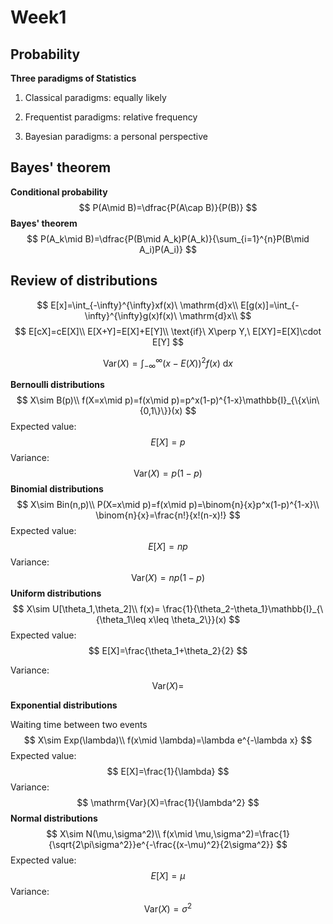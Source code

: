 # Week1

## Probability

**Three paradigms of Statistics**

1. Classical paradigms: equally likely

2. Frequentist paradigms: relative frequency

3. Bayesian paradigms: a personal perspective

## Bayes' theorem

**Conditional probability**
$$
P(A\mid B)=\dfrac{P(A\cap B)}{P(B)}
$$
**Bayes' theorem**
$$
P(A_k\mid B)=\dfrac{P(B\mid A_k)P(A_k)}{\sum_{i=1}^{n}P(B\mid A_i)P(A_i)}
$$

## Review of distributions

$$
E[x]=\int_{-\infty}^{\infty}xf(x)\ \mathrm{d}x\\
E[g(x)]=\int_{-\infty}^{\infty}g(x)f(x)\ \mathrm{d}x\\
$$
$$
E[cX]=cE[X]\\
E[X+Y]=E[X]+E[Y]\\
\text{if}\ X\perp Y,\ E[XY]=E[X]\cdot E[Y]
$$

$$
\mathrm{Var}(X)=\int_{-\infty}^{\infty}(x-E(X))^2f(x)\ \mathrm{d}x
$$


**Bernoulli distributions**
$$
X\sim B(p)\\
f(X=x\mid p)=f(x\mid p)=p^x(1-p)^{1-x}\mathbb{I}_{\{x\in\{0,1\}\}}(x)
$$
Expected value:
$$
E[X]=p
$$
Variance:
$$
\mathrm{Var}(X)=p(1-p)
$$
**Binomial distributions**
$$
X\sim Bin(n,p)\\
P(X=x\mid p)=f(x\mid p)=\binom{n}{x}p^x(1-p)^{1-x}\\
\binom{n}{x}=\frac{n!}{x!(n-x)!}
$$
Expected value:
$$
E[X]=np
$$
Variance:
$$
\mathrm{Var}(X)=np(1-p)
$$
**Uniform distributions**
$$
X\sim U[\theta_1,\theta_2]\\
f(x)=
\frac{1}{\theta_2-\theta_1}\mathbb{I}_{\{\theta_1\leq x\leq \theta_2\}}(x) 
$$
Expected value:
$$
E[X]=\frac{\theta_1+\theta_2}{2}
$$

Variance:
$$
\mathrm{Var}(X)=
$$



**Exponential distributions**

Waiting time between two events
$$
X\sim Exp(\lambda)\\
f(x\mid \lambda)=\lambda e^{-\lambda x}
$$
Expected value:
$$
E[X]=\frac{1}{\lambda}
$$
Variance:
$$
\mathrm{Var}(X)=\frac{1}{\lambda^2}
$$
**Normal distributions**
$$
X\sim N(\mu,\sigma^2)\\
f(x\mid \mu,\sigma^2)=\frac{1}{\sqrt{2\pi\sigma^2}}e^{-\frac{(x-\mu)^2}{2\sigma^2}}
$$
Expected value:
$$
E[X]=\mu
$$
Variance:
$$
\mathrm{Var}(X)=\sigma^2
$$